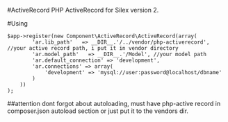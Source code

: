 #ActiveRecord
PHP ActiveRecord for Silex version 2. 

#Using
```
$app->register(new Component\ActiveRecord\ActiveRecord(array(
        'ar.lib_path'   => __DIR__.'/../vendor/php-activerecord', //your active record path, i put it in vendor directory
        'ar.model_path'   => __DIR__.'/Model', //your model path
        'ar.default_connection' => 'development', 
        'ar.connections' => array(
            'development' => 'mysql://user:password@localhost/dbname'
        )
    ))
);
```
##attention
dont forgot about autoloading, must have php-active record in composer.json autoload section or just put it to the vendors dir.



